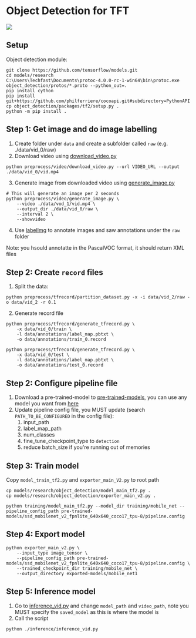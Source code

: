 # Object Detection for TFT

![](output.gif)

## Setup
Object detection module:
```
git clone https://github.com/tensorflow/models.git
cd models/research
C:\Users\Techfast\Documents\protoc-4.0.0-rc-1-win64\bin\protoc.exe object_detection/protos/*.proto --python_out=.
pip install cython
pip install git+https://github.com/philferriere/cocoapi.git#subdirectory=PythonAPI
cp object_detection/packages/tf2/setup.py .
python -m pip install .
```

## Step 1: Get image and do image labelling
1. Create folder under `data` and create a subfolder called `raw` (e.g. ./data/vid_0/raw)
1. Download video using [download_video.py](./preprocess/video/download_video.py) 
```shell
python preprocess/video/download_video.py --url VIDEO_URL --output ./data/vid_0/vid.mp4
```
3. Generate image from downloaded video using [generate_image.py](./preprocess/video/generate_image.py)
```shell
# This will generate an image per 2 seconds
python preprocess/video/generate_image.py \
    --video ./data/vod_1/vid.mp4 \
    --output_dir ./data/vid_0/raw \
    --interval 2 \
    --showvideo
```
4. Use [labelImg](https://github.com/tzutalin/labelImg) to annotate images and saw annotations under the `raw` folder  

Note: you hsould annotatte in the PascalVOC format, it should return XML files

## Step 2: Create `record` files
1. Split the data:
```
python preprocess/tfrecord/partition_dataset.py -x -i data/vid_2/raw -o data/vid_2 -r 0.1
```


2. Generate record file
```
python preprocess/tfrecord/generate_tfrecord.py \
    -x data/vid_0/train \
    -l data/annotations/label_map.pbtxt \
    -o data/annotations/train_0.record

python preprocess/tfrecord/generate_tfrecord.py \
    -x data/vid_0/test \
    -l data/annotations/label_map.pbtxt \
    -o data/annotations/test_0.record
```

## Step 2: Configure pipeline file
1. Download a pre-trained-model to [pre-trained-models](./pre-trained-models), 
you can use any model you want from [here](https://github.com/tensorflow/models/blob/master/research/object_detection/g3doc/tf2_detection_zoo.md)
1. Update pipeline config file, you MUST update (search `PATH_TO_BE_CONFIGURED` in the config file):  
    1. input_path
    1. label_map_path
    1. num_classes
    1. fine_tune_checkpoint_type to `detection`
    1. reduce batch_size if you're running out of memories

## Step 3: Train model
Copy `model_train_tf2.py` and `exporter_main_V2.py` to root path
```shell
cp models/research/object_detection/model_main_tf2.py .
cp models/research/object_detection/exporter_main_v2.py .

python training/model_main_tf2.py --model_dir training/mobile_net --pipeline_config_path pre-trained-models/ssd_mobilenet_v2_fpnlite_640x640_coco17_tpu-8/pipeline.config
```

## Step 4: Export model
```shell
python exporter_main_v2.py \
    --input_type image_tensor \
    --pipeline_config_path pre-trained-models/ssd_mobilenet_v2_fpnlite_640x640_coco17_tpu-8/pipeline.config \
    --trained_checkpoint_dir training/mobile_net \
    --output_directory exported-models/mobile_net1
```

## Step 5: Inference model
1. Go to [inference_vid.py](./inference/inference_vid.py) and change `model_path` and `video_path`, note you MUST 
specify the `saved_model` as this is where the model is
1. Call the script
```shell
python ./inference/inference_vid.py
```